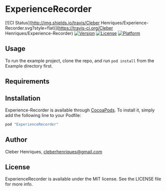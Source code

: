 # ExperienceRecorder

[![CI Status](http://img.shields.io/travis/Cleber Henriques/Experience-Recorder.svg?style=flat)](https://travis-ci.org/Cleber Henriques/Experience-Recorder)
[![Version](https://img.shields.io/cocoapods/v/Experience-Recorder.svg?style=flat)](http://cocoapods.org/pods/Experience-Recorder)
[![License](https://img.shields.io/cocoapods/l/Experience-Recorder.svg?style=flat)](http://cocoapods.org/pods/Experience-Recorder)
[![Platform](https://img.shields.io/cocoapods/p/Experience-Recorder.svg?style=flat)](http://cocoapods.org/pods/Experience-Recorder)

## Usage

To run the example project, clone the repo, and run `pod install` from the Example directory first.

## Requirements

## Installation

Experience-Recorder is available through [CocoaPods](http://cocoapods.org). To install
it, simply add the following line to your Podfile:

```ruby
pod "ExperienceRecorder"
```

## Author

Cleber Henriques, cleberhenriques@gmail.com

## License

ExperienceRecorder is available under the MIT license. See the LICENSE file for more info.
